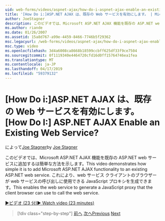 ```yaml
---
uid: web-forms/videos/aspnet-ajax/how-do-i-aspnet-ajax-enable-an-existing-web-service
title: '[How Do i:]ASP.NET AJAX は、既存の Web サービスを有効にします。 | Microsoft Docs'
author: JoeStagner
description: このビデオでは、Microsoft ASP.NET AJAX 機能を既存の ASP.NET web サービスに追加するは簡単な方法を示します。 これにより、web サービスは gene.
ms.author: riande
ms.date: 01/26/2007
ms.assetid: 15a8d767-a99e-4459-8466-7746b5f29362
msc.legacyurl: /web-forms/videos/aspnet-ajax/how-do-i-aspnet-ajax-enable-an-existing-web-service
msc.type: video
ms.openlocfilehash: 3d4a6008ca8668b18599ccbff625df33f9ce7504
ms.sourcegitcommit: 0f1119340e4464720cfd16d0ff15764746ea1fea
ms.translationtype: MT
ms.contentlocale: ja-JP
ms.lasthandoff: 04/17/2019
ms.locfileid: "59379132"
---
```

# <a name="how-do-i-aspnet-ajax-enable-an-existing-web-service"></a><span data-ttu-id="3cf74-105">[How Do i:]ASP.NET AJAX は、既存の Web サービスを有効にします。</span><span class="sxs-lookup"><span data-stu-id="3cf74-105">[How Do I:] ASP.NET AJAX Enable an Existing Web Service?</span></span>

<span data-ttu-id="3cf74-106">によって[Joe Stagner](https://github.com/JoeStagner)</span><span class="sxs-lookup"><span data-stu-id="3cf74-106">by [Joe Stagner](https://github.com/JoeStagner)</span></span>

<span data-ttu-id="3cf74-107">このビデオでは、Microsoft ASP.NET AJAX 機能を既存の ASP.NET web サービスに追加するは簡単な方法を示します。</span><span class="sxs-lookup"><span data-stu-id="3cf74-107">This video demonstrates how simple it is to add Microsoft ASP.NET AJAX functionality to an existing ASP.NET web service.</span></span> <span data-ttu-id="3cf74-108">これにより、web サービス クライアントのブラウザーが web サービスの呼び出しに使用できる JavaScript プロキシを生成できます。</span><span class="sxs-lookup"><span data-stu-id="3cf74-108">This enables the web service to generate a JavaScript proxy that the client browser can use to call the web service.</span></span>

[<span data-ttu-id="3cf74-109">&#9654;ビデオ (23 分)</span><span class="sxs-lookup"><span data-stu-id="3cf74-109">&#9654; Watch video (23 minutes)</span></span>](https://channel9.msdn.com/Blogs/ASP-NET-Site-Videos/how-do-i-aspnet-ajax-enable-an-existing-web-service)

> [!div class="step-by-step"]
> <span data-ttu-id="3cf74-110">[前へ](how-do-i-add-aspnet-ajax-features-to-an-existing-web-application.md)
> [次へ](how-do-i-use-the-aspnet-ajax-client-library-controls.md)</span><span class="sxs-lookup"><span data-stu-id="3cf74-110">[Previous](how-do-i-add-aspnet-ajax-features-to-an-existing-web-application.md)
[Next](how-do-i-use-the-aspnet-ajax-client-library-controls.md)</span></span>
